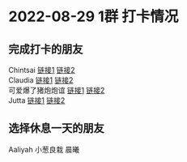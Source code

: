 # 2022-08-29 1群 打卡情况
## 完成打卡的朋友
Chintsai [链接1](http://mmbiz.qpic.cn/mmbiz_jpg/fKBOEML39zpHkFtgtjCmJIvMzKFMUicoznIGhMOkomCRawvjLicgfJz2I19zPD3ZTLNZ5KOFeOEz5mF5y71iaPkuA/0) [链接2](http://mmbiz.qpic.cn/mmbiz_jpg/fKBOEML39zpHkFtgtjCmJIvMzKFMUicozbJsH8rcN9yuNCHicHVJ1q3wFoNNuS7WORYlQqtrwQtnhVNUlcQ0400w/0) <br>Claudia [链接1](http://mmbiz.qpic.cn/mmbiz_jpg/EqM704vBbWCquIBEiacVgjJ7I3820COZErMtLICsMF1vT9FSM0rnYsdtHM1KgicNJtjYWzPyUbyJGz5GNFTQXoTA/0) [链接2](http://mmbiz.qpic.cn/mmbiz_jpg/EqM704vBbWCquIBEiacVgjJ7I3820COZEmB7NzrNs1Er99kU4oHaNPuT9Wmo6OGJKpnSnblPFDcG9AbH7HSGxkA/0) <br>可爱爆了猪炮炮谊 [链接1](http://mmbiz.qpic.cn/mmbiz_jpg/ZIHKcDib0zicj57RO8SYHqEExzyzmfkpo6A5gCGy1ic6H5OZTSRFhvjB3ia6QicMib8VCRLDGP6ktuqJgtINyp0r7DZA/0) [链接2](http://mmbiz.qpic.cn/mmbiz_jpg/ZIHKcDib0zicj57RO8SYHqEExzyzmfkpo6tvbCdgNrKS34KHuPCQbVT8ZnxroTuz72crJM56Gdjatbm2eYNZINaA/0) <br>Jutta [链接1](http://mmbiz.qpic.cn/mmbiz_jpg/VX3QEib83oGymF3r4vhAqF1cr60sxcWYXynHLT5JcbT92EFDH15ibsg7wvic5bl4HKjzaia1FkrToYmJziaibWiaTI15A/0) [链接2](http://mmbiz.qpic.cn/mmbiz_jpg/VX3QEib83oGymF3r4vhAqF1cr60sxcWYXN4jAg7ib2miaAuwLCTfFTBicJ0h7kpnNhoeQNK6ic6GJsibg5h6uBrkMp7A/0) <br>
## 选择休息一天的朋友
Aaliyah
小葱良栽
晨曦

